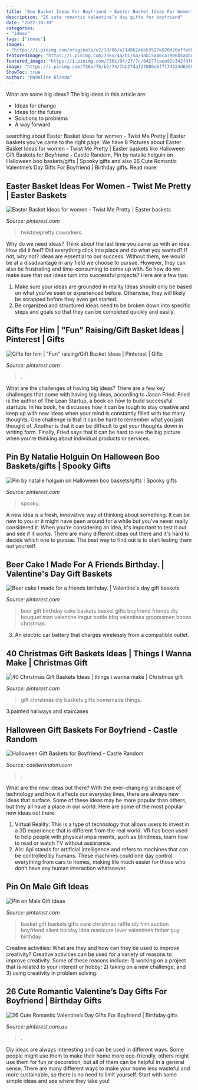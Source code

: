 ```yaml
---
title: "Boo Basket Ideas For Boyfriend ~ Easter Basket Ideas For Women"
description: "26 cute romantic valentine’s day gifts for boyfriend"
date: "2022-10-30"
categories:
- "ideas"
tags: ["ideas"]
images:
- "https://i.pinimg.com/originals/e2/1d/86/e21d862aebb3527e820d26effe80687b.jpg"
featuredImage: "https://i.pinimg.com/736x/4a/b1/5a/4ab15a46ca7906b5a4bde897c8925354.jpg"
featured_image: "https://i.pinimg.com/736x/84/27/7c/84277caea92e342fdfb64a9722d3a007--christmas-gift-ideas-for-boss-homemade-christmas-gifts.jpg?b=t"
image: "https://i.pinimg.com/736x/7b/b2/74/7bb274af27086e6f7174524d6365143f.jpg"
ShowToc: true
author: "Madeline Blanda"
---
```



What are some big ideas?
The big ideas in this article are: 
- Ideas for change 
- Ideas for the future 
- Solutions to problems
- A way forward

	

		
searching about Easter Basket Ideas for women - Twist Me Pretty | Easter baskets you've came to the right page. We have 8 Pictures about Easter Basket Ideas for women - Twist Me Pretty | Easter baskets like Halloween Gift Baskets for Boyfriend - Castle Random, Pin by natalie holguin on Halloween boo baskets/gifts | Spooky gifts and also 26 Cute Romantic Valentine’s Day Gifts For Boyfriend | Birthday gifts. Read more:
		
    
## Easter Basket Ideas For Women - Twist Me Pretty | Easter Baskets

<img loading=lazy src="https://i.pinimg.com/originals/77/ed/7f/77ed7f13a11f734e741f10e71b6458d1.jpg" onerror="this.onerror=null;this.src='https://tse3.mm.bing.net/th?id=OIP.wv8gOXEj-QXGH2c11olYBwHaLH&amp;pid=15.1';" alt="Easter Basket Ideas for women - Twist Me Pretty | Easter baskets">

_Source: pinterest.com_

>twistmepretty coworkers. 

	

Why do we need ideas?
Think about the last time you came up with an idea. How did it feel? Did everything click into place and do what you wanted? If not, why not?
Ideas are essential to our success. Without them, we would be at a disadvantage in any field we choose to pursue. However, they can also be frustrating and time-consuming to come up with. So how do we make sure that our ideas turn into successful projects? Here are a few tips: 

1) Make sure your ideas are grounded in reality 
Ideas should only be based on what you've seen or experienced before. Otherwise, they will likely be scrapped before they even get started. 
2) Be organized and structured 
Ideas need to be broken down into specific steps and goals so that they can be completed quickly and easily.

    
## Gifts For Him | &quot;Fun&quot; Raising/Gift Basket Ideas | Pinterest | Gifts

<img loading=lazy src="https://i.pinimg.com/736x/70/d6/68/70d66899323cca31571d92c87ebb6553.jpg?b=t" onerror="this.onerror=null;this.src='https://tse1.mm.bing.net/th?id=OIP.jy2f4jRM7cMM2oF2Sq5HhwHaJ3&amp;pid=15.1';" alt="Gifts for him | &quot;Fun&quot; raising/Gift Basket Ideas | Pinterest | Gifts">

_Source: pinterest.com_

>. 

	

What are the challenges of having big ideas?
There are a few key challenges that come with having big ideas, according to Jason Fried. Fried is the author of The Lean Startup, a book on how to build successful startups. In his book, he discusses how it can be tough to stay creative and keep up with new ideas when your mind is constantly filled with too many thoughts. 
One challenge is that it can be hard to remember what you just thought of. Another is that it can be difficult to get your thoughts down in writing form. Finally, Fried says that it can be hard to see the big picture when you're thinking about individual products or services.

    
## Pin By Natalie Holguin On Halloween Boo Baskets/gifts | Spooky Gifts

<img loading=lazy src="https://i.pinimg.com/736x/67/8f/4a/678f4a67db9adedbadad11955c3b9d1d.jpg" onerror="this.onerror=null;this.src='https://tse4.mm.bing.net/th?id=OIP.4T8Dq81iXim-9TAx5DH6gQHaOt&amp;pid=15.1';" alt="Pin by natalie holguin on Halloween boo baskets/gifts | Spooky gifts">

_Source: pinterest.com_

>spooky. 

	

A new idea is a fresh, innovative way of thinking about something. It can be new to you or it might have been around for a while but you've never really considered it. When you're considering an idea, it's important to test it out and see if it works. There are many different ideas out there and it's hard to decide which one to pursue. The best way to find out is to start testing them out yourself.

    
## Beer Cake I Made For A Friends Birthday. | Valentine&#039;s Day Gift Baskets

<img loading=lazy src="https://i.pinimg.com/736x/4a/b1/5a/4ab15a46ca7906b5a4bde897c8925354.jpg" onerror="this.onerror=null;this.src='https://tse3.mm.bing.net/th?id=OIP.yO4oFyKXs9qd5fu6SRJ8AwHaJ4&amp;pid=15.1';" alt="Beer cake I made for a friends birthday. | Valentine&#039;s day gift baskets">

_Source: pinterest.com_

>beer gift birthday cake baskets basket gifts boyfriend friends diy bouquet man valentine imgur bottle bbq valentines groomsmen booze christmas. 

	

3. An electric car battery that charges wirelessly from a compatible outlet. 

    
## 40 Christmas Gift Baskets Ideas | Things I Wanna Make | Christmas Gift

<img loading=lazy src="https://i.pinimg.com/736x/84/27/7c/84277caea92e342fdfb64a9722d3a007--christmas-gift-ideas-for-boss-homemade-christmas-gifts.jpg?b=t" onerror="this.onerror=null;this.src='https://tse1.mm.bing.net/th?id=OIP.s26hwn4Fbnq5P6EOF3alZgHaJ4&amp;pid=15.1';" alt="40 Christmas Gift Baskets Ideas | things i wanna make | Christmas gift">

_Source: pinterest.com_

>gift christmas diy baskets gifts homemade things. 

	

3.painted hallways and staircases

    
## Halloween Gift Baskets For Boyfriend - Castle Random

<img loading=lazy src="https://castlerandom.com/wp-content/uploads/2020/07/Halloween-Gift-Baskets-for-Boyfriend7.jpg" onerror="this.onerror=null;this.src='https://tse1.mm.bing.net/th?id=OIP.MjGQLCQkH-r0oE3VE9TE5AHaNK&amp;pid=15.1';" alt="Halloween Gift Baskets for Boyfriend - Castle Random">

_Source: castlerandom.com_

>. 

	

What are the new ideas out there?
With the ever-changing landscape of technology and how it affects our everyday lives, there are always new ideas that surface. Some of these ideas may be more popular than others, but they all have a place in our world. Here are some of the most popular new ideas out there: 
1. Virtual Reality: This is a type of technology that allows users to invest in a 3D experience that is different from the real world. VR has been used to help people with physical impairments, such as blindness, learn how to read or watch TV without assistance. 
2. AIs: Api stands for artificial intelligence and refers to machines that can be controlled by humans. These machines could one day control everything from cars to homes, making life much easier for those who don’t have any human interaction whatsoever. 

    
## Pin On Male Gift Ideas

<img loading=lazy src="https://i.pinimg.com/originals/e2/1d/86/e21d862aebb3527e820d26effe80687b.jpg" onerror="this.onerror=null;this.src='https://tse3.mm.bing.net/th?id=OIP.7OceBPYiGNJk5LDaHfCqCgHaNK&amp;pid=15.1';" alt="Pin on Male Gift Ideas">

_Source: pinterest.com_

>basket gift baskets gifts care christmas raffle diy him auction boyfriend silent holiday idea manicure lover valentines father guy birthday. 

	

Creative activities: What are they and how can they be used to improve creativity?
Creative activities can be used for a variety of reasons to improve creativity. Some of these reasons include: 1) working on a project that is related to your interest or hobby; 2) taking on a new challenge; and 3) using creativity in problem solving.

    
## 26 Cute Romantic Valentine’s Day Gifts For Boyfriend | Birthday Gifts

<img loading=lazy src="https://i.pinimg.com/736x/7b/b2/74/7bb274af27086e6f7174524d6365143f.jpg" onerror="this.onerror=null;this.src='https://tse1.mm.bing.net/th?id=OIP.1V_IbaDN87vtGMRz-sSvoAHaJ4&amp;pid=15.1';" alt="26 Cute Romantic Valentine’s Day Gifts For Boyfriend | Birthday gifts">

_Source: pinterest.com.au_

>. 

	

Diy ideas are always interesting and can be used in different ways. Some people might use them to make their home more eco-friendly, others might use them for fun or decoration, but all of them can be helpful in a general sense. There are many different ways to make your home less wasteful and more sustainable, so there is no need to limit yourself. Start with some simple ideas and see where they take you!

